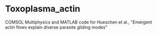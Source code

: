 # Toxoplasma_actin
COMSOL Multiphysics and MATLAB code for Hueschen et al., "Emergent actin flows explain diverse parasite gliding modes"
